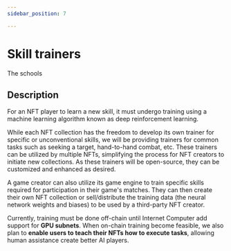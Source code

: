 ```yaml
---
sidebar_position: 7

---
```


# Skill trainers

The schools

## Description

For an NFT player to learn a new skill, it must undergo training using a machine learning algorithm known as deep reinforcement learning.

While each NFT collection has the freedom to develop its own trainer for specific or unconventional skills, we will be providing trainers for common tasks such as seeking a target, hand-to-hand combat, etc. These trainers can be utilized by multiple NFTs, simplifying the process for NFT creators to initiate new collections. As these trainers will be open-source, they can be customized and enhanced as desired.

A game creator can also utilize its game engine to train specific skills required for participation in their game's matches. They can then create their own NFT collection or sell/distribute the training data (the neural network weights and biases) to be used by a third-party NFT creator.

Currently, training must be done off-chain until Internet Computer add support for **GPU subnets**. When on-chain training become feasible, we also plan to **enable users to teach their NFTs how to execute tasks**, allowing human assistance create better AI players.
